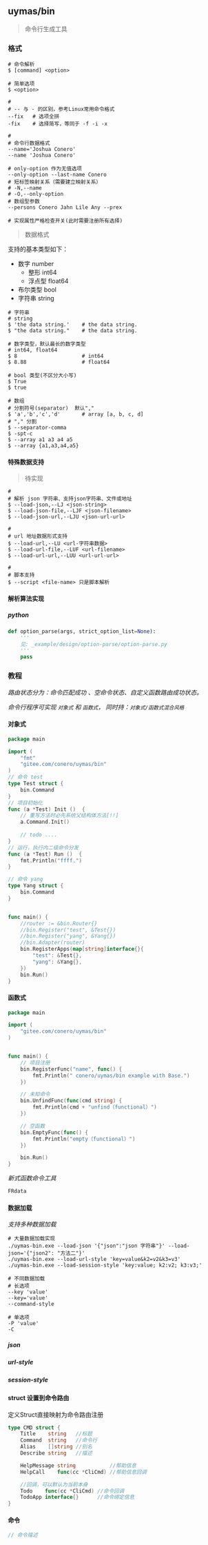 ## uymas/bin

> 命令行生成工具





### 格式

```shell
# 命令解析
$ [command] <option>

# 简单选项
$ <option>

#
# -- 与 - 的区别，参考Linux常用命令格式
--fix	# 选项全拼
-fix    # 选择简写，等同于 -f -i -x

#
# 命令行数据格式
--name='Joshua Conero'
--name 'Joshua Conero'

# only-option 作为无值选项
--only-option --last-name Conero
# 短标签映射关系（需要建立映射关系）
# -N,--name
# -O,--only-option
# 数组型参数
--persons Conero Jahn Lile Any --prex

# 实现属性严格检查开关(此时需要注册所有选择)

```





> 数据格式

支持的基本类型如下：

- 数字         number
  - 整形              int64
  - 浮点型          float64
- 布尔类型             bool
- 字符串      string



```shell
# 字符串
# string
$ 'the data string.'	# the data string.
$ "the data string."	# the data string.

# 数字类型，默认最长的数字类型
# int64, float64
$ 8						# int64
$ 8.88					# float64

# bool 类型(不区分大小写)
$ True
$ true

# 数组
# 分割符号(separator)  默认","
$ 'a','b','c','d'		# array [a, b, c, d]
# "," 分割
$ --separator-comma 
$ -spt-c
$ --array a1 a3 a4 a5
$ --array {a1,a3,a4,a5}
```



#### 特殊数据支持

> 待实现

```shell
#
# 解析 json 字符串、支持json字符串、文件或地址
$ --load-json,--LJ <json-string>
$ --load-json-file,--LJF <json-filename>
$ --load-json-url,--LJU <json-url-url>

#
# url 地址数据形式支持
$ --load-url,--LU <url-字符串数据>
$ --load-url-file,--LUF <url-filename>
$ --load-url-url,--LUU <url-url-url>

#
# 脚本支持
$ --script <file-name> 只是脚本解析
```





#### 解析算法实现

##### python

```python
def option_parse(args, strict_option_list=None):
    '''
    见: _example/design/option-parse/option-parse.py
    '''
    pass
```





### 教程

*路由状态分为：命令匹配成功 、空命令状态、自定义函数路由成功状态。*

*命令行程序可实现 `对象式` 和 `函数式`， 同时持：`对象式/函数式混合风格`*



#### 对象式

```go
package main

import (
	"fmt"
	"gitee.com/conero/uymas/bin"
)
// 命令 test
type Test struct {
	bin.Command
}
// 项目初始化
func (a *Test) Init ()  {
    // 重写方法时必先系统父结构体方法[!!]
    a.Command.Init()
    
    // todo ....
}
// 运行，执行内二级命令分发
func (a *Test) Run ()  {
	fmt.Println("ffff.")
}

// 命令 yang
type Yang struct {
	bin.Command
}


func main() {
	//router := &bin.Router{}
	//bin.Register("test", &Test{})
	//bin.Register("yang", &Yang{})
	//bin.Adapter(router)
	bin.RegisterApps(map[string]interface{}{
		"test": &Test{},
		"yang": &Yang{},
	})
	bin.Run()
}

```





#### 函数式

```go
package main

import (
	"gitee.com/conero/uymas/bin"
)


func main() {
	// 项目注册
	bin.RegisterFunc("name", func() {
		fmt.Println(" conero/uymas/bin example with Base.")
	})

	// 未知命令
	bin.UnfindFunc(func(cmd string) {
		fmt.Println(cmd + "unfind（functional）")
	})

	// 空函数
	bin.EmptyFunc(func() {
		fmt.Println("empty（functional）")
	})

	bin.Run()
}

```



*新式函数命令工具*

```go
FRdata
```



#### 数据加载

*支持多种数据加载*

```shell
# 大量数据加载实现
./uymas-bin.exe --load-json '{"json":"json 字符串"}' --load-json='{"json2": "方法二"}'
./uymas-bin.exe --load-url-style 'key=value&k2=v2&k3=v3'
./uymas-bin.exe --load-session-style 'key:value; k2:v2; k3:v3;'

# 不同数据加载
# 长选项
--key 'value'
--key='value'
--command-style

# 单选项
-P 'value'
-C
```



##### json

##### url-style

##### session-style





#### struct 设置到命令路由

定义Struct直接映射为命令路由注册

```go
type CMD struct {
	Title    string   //标题
	Command  string   //命令行
	Alias    []string //别名
	Describe string   //描述

	HelpMessage string           //帮助信息
	HelpCall    func(cc *CliCmd) //帮助信息回调

	//回调，可以默认为当前本身
	Todo    func(cc *CliCmd) //命令回调
	TodoApp interface{}      //命令绑定信息
}
```





#### 命令

```go
// 命令描述
```



